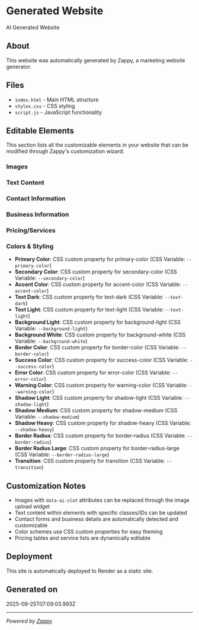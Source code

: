 # Generated Website

AI Generated Website

## About

This website was automatically generated by Zappy, a marketing website generator.

## Files

- `index.html` - Main HTML structure
- `styles.css` - CSS styling
- `script.js` - JavaScript functionality

## Editable Elements

This section lists all the customizable elements in your website that can be modified through Zappy's customization wizard:

### Images


### Text Content


### Contact Information


### Business Information


### Pricing/Services


### Colors & Styling
- **Primary Color**: CSS custom property for primary-color (CSS Variable: `--primary-color`)
- **Secondary Color**: CSS custom property for secondary-color (CSS Variable: `--secondary-color`)
- **Accent Color**: CSS custom property for accent-color (CSS Variable: `--accent-color`)
- **Text Dark**: CSS custom property for text-dark (CSS Variable: `--text-dark`)
- **Text Light**: CSS custom property for text-light (CSS Variable: `--text-light`)
- **Background Light**: CSS custom property for background-light (CSS Variable: `--background-light`)
- **Background White**: CSS custom property for background-white (CSS Variable: `--background-white`)
- **Border Color**: CSS custom property for border-color (CSS Variable: `--border-color`)
- **Success Color**: CSS custom property for success-color (CSS Variable: `--success-color`)
- **Error Color**: CSS custom property for error-color (CSS Variable: `--error-color`)
- **Warning Color**: CSS custom property for warning-color (CSS Variable: `--warning-color`)
- **Shadow Light**: CSS custom property for shadow-light (CSS Variable: `--shadow-light`)
- **Shadow Medium**: CSS custom property for shadow-medium (CSS Variable: `--shadow-medium`)
- **Shadow Heavy**: CSS custom property for shadow-heavy (CSS Variable: `--shadow-heavy`)
- **Border Radius**: CSS custom property for border-radius (CSS Variable: `--border-radius`)
- **Border Radius Large**: CSS custom property for border-radius-large (CSS Variable: `--border-radius-large`)
- **Transition**: CSS custom property for transition (CSS Variable: `--transition`)

## Customization Notes

- Images with `data-ai-slot` attributes can be replaced through the image upload widget
- Text content within elements with specific classes/IDs can be updated
- Contact forms and business details are automatically detected and customizable
- Color schemes use CSS custom properties for easy theming
- Pricing tables and service lists are dynamically editable

## Deployment

This site is automatically deployed to Render as a static site.

## Generated on

2025-09-25T07:09:03.993Z

---

*Powered by [Zappy](https://zappy.dev)*

